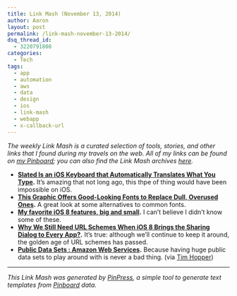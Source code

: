 ```yaml
---
title: Link Mash (November 13, 2014)
author: Aaron
layout: post
permalink: /link-mash-november-13-2014/
dsq_thread_id:
  - 3220791808
categories:
  - Tech
tags:
  - app
  - automation
  - aws
  - data
  - design
  - ios
  - link-mash
  - webapp
  - x-callback-url
---
```

*The weekly Link Mash is a curated selection of tools, stories, and other links that I found during my travels on the web. All of my links can be found on&nbsp;<a title="Bachya's Pinboard: Link Mash" href="https://pinboard.in/u:bachya/t:link-mash/" target="_blank">my Pinboard</a>; you can also find the Link Mash archives <a href="/tag/link-mash/" target="_blank">here</a>.*

  * **<a title="Slated Is an iOS Keyboard that Automatically Translates What You Type" href="http://feeds.gawker.com/~r/lifehacker/full/~3/_wKPadY7Shc/slated-is-an-ios-keyboard-that-automatically-translates-1656009265" target="_blank">Slated Is an iOS Keyboard that Automatically Translates What You Type</a>.** It&#8217;s amazing that not long ago, this thpe of thing would have been impossible on iOS.
  * **<a title="This Graphic Offers Good-Looking Fonts to Replace Dull, Overused Ones" href="http://lifehacker.com/this-graphic-offers-good-looking-fonts-to-replace-dull-1652975551" target="_blank">This Graphic Offers Good-Looking Fonts to Replace Dull, Overused Ones</a>.** A great look at some alternatives to common fonts.
  * **<a title="My favorite iOS 8 features, big and small" href="http://danfrakes.com/2014/11/03/my-favorite-ios-8-features-big-and-small/" target="_blank">My favorite iOS 8 features, big and small</a>.** I can&#8217;t believe I didn&#8217;t know some of these.
  * **<a title="Why We Still Need URL Schemes When iOS 8 Brings the Sharing Dialog to Every App?" href="http://rocketink.net/2014/11/url-scheme-history.html" target="_blank">Why We Still Need URL Schemes When iOS 8 Brings the Sharing Dialog to Every App?</a>.** It&#8217;s true: although we&#8217;ll continue to keep it around, the golden age of URL schemes has passed.
  * **<a title="Public Data Sets : Amazon Web Services" href="https://aws.amazon.com/datasets" target="_blank">Public Data Sets : Amazon Web Services</a>.** Because having huge public data sets to play around with is never a bad thing. (via <a href="http://stiglerdiet.com/blog/2014/Nov/03/sundry-links-for-November-03-2014/" target="_blank">Tim Hopper</a>)

* * *

*This Link Mash was generated by <a title="PinPress" href="https://github.com/bachya/pinpress" target="_blank">PinPress</a>, a simple tool to generate text templates from <a title="Pinboard" href="https://pinboard.in" target="_blank">Pinboard</a> data.*

